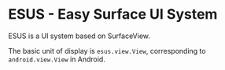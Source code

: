 # ESUS - Easy Surface UI System

ESUS is a UI system based on SurfaceView.

The basic unit of display is `esus.view.View`, corresponding to `android.view.View` in Android.

